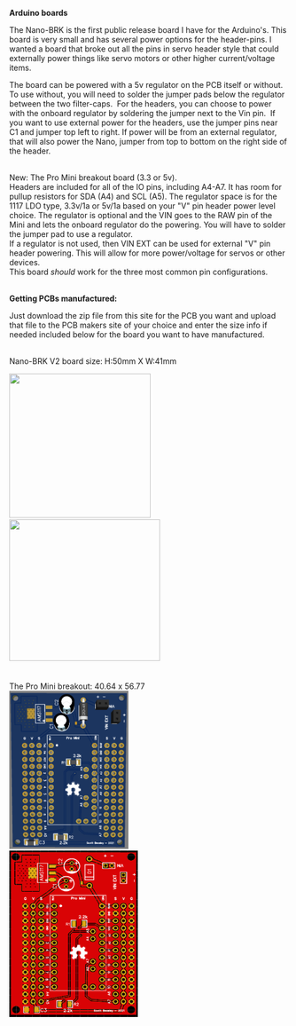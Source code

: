 <b>Arduino boards</b>

The Nano-BRK is the first public release board I have for the Arduino's. This board is very small and has several power options for the header-pins. I wanted a board that broke out all the pins in servo header style that could externally power things like servo motors or other higher current/voltage items.

The board can be powered with a 5v regulator on the PCB itself or without.  To use without, you will need to solder the jumper pads below the regulator between the two filter-caps.  For the headers, you can choose to power with the onboard regulator by soldering the jumper next to the Vin pin.  If you want to use external power for the headers, use the jumper pins near C1 and jumper top left to right. If power will be from an external regulator, that will also power the Nano, jumper from top to bottom on the right side of the header.<br><br>

New: The Pro Mini breakout board (3.3 or 5v).<br> 
Headers are included for all of the IO pins, including A4-A7. It has room for pullup resistors for SDA (A4) and SCL (A5). The regulator space is for the 1117 LDO type, 3.3v/1a or 5v/1a based on your "V" pin header power level choice. The regulator is optional and the VIN goes to the RAW pin of the Mini and lets the onboard regulator do the powering. You will have to solder the jumper pad to use a regulator.<br>
If a regulator is not used, then VIN EXT can be used for external "V" pin header powering. This will allow for more power/voltage for servos or other devices.<br> This board *should* work for the three most common pin configurations.
<br><br> 

<b>Getting PCBs manufactured:</b>

Just download the zip file from this site for the PCB you want and upload that file to the PCB makers site of your choice and enter the size info if needed included below for the board you want to have manufactured.<br><br>

Nano-BRK V2 board size: H:50mm X W:41mm<br>

<img src="https://github.com/jscottb/pcbs/blob/master/Arduino-Boards/IMG_20200717_075053.jpg" height="260" width="255"><br>
<img src="https://github.com/jscottb/pcbs/blob/master/Arduino-Boards/IMG_20200717_075845.jpg" height="255" width="272"><br>
<br><br>
The Pro Mini breakout: 40.64 x 56.77<br>
<img src="https://github.com/jscottb/pcbs/blob/master/Arduino-Boards/promini.png" height="285" width="215"><br>
<img src="https://github.com/jscottb/pcbs/blob/master/Arduino-Boards/promini2.png" height="300" width="232"><br>
